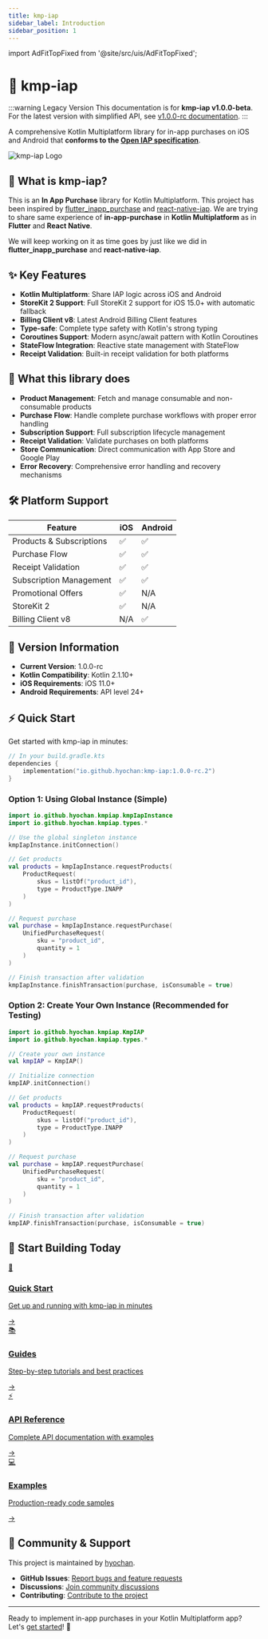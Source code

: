 ```yaml
---
title: kmp-iap
sidebar_label: Introduction
sidebar_position: 1
---
```


import AdFitTopFixed from '@site/src/uis/AdFitTopFixed';

# 🛒 kmp-iap

<AdFitTopFixed />

:::warning Legacy Version
This documentation is for **kmp-iap v1.0.0-beta**. For the latest version with simplified API, see [v1.0.0-rc documentation](/).
:::

A comprehensive Kotlin Multiplatform library for in-app purchases on iOS and Android that **conforms to the [Open IAP specification](https://openiap.dev)**.

<div style={{textAlign: 'center', margin: '2rem 0'}}>
  <img src="img/logo.png" alt="kmp-iap Logo" style={{maxWidth: '100%', height: 'auto'}} />
</div>

## 🚀 What is kmp-iap?

This is an **In App Purchase** library for Kotlin Multiplatform. This project has been inspired by [flutter_inapp_purchase](https://github.com/hyochan/flutter_inapp_purchase) and [react-native-iap](https://github.com/hyochan/react-native-iap). We are trying to share same experience of **in-app-purchase** in **Kotlin Multiplatform** as in **Flutter** and **React Native**.

We will keep working on it as time goes by just like we did in **flutter_inapp_purchase** and **react-native-iap**.

## ✨ Key Features

- **Kotlin Multiplatform**: Share IAP logic across iOS and Android
- **StoreKit 2 Support**: Full StoreKit 2 support for iOS 15.0+ with automatic fallback
- **Billing Client v8**: Latest Android Billing Client features
- **Type-safe**: Complete type safety with Kotlin's strong typing
- **Coroutines Support**: Modern async/await pattern with Kotlin Coroutines
- **StateFlow Integration**: Reactive state management with StateFlow
- **Receipt Validation**: Built-in receipt validation for both platforms

## 🎯 What this library does

- **Product Management**: Fetch and manage consumable and non-consumable products
- **Purchase Flow**: Handle complete purchase workflows with proper error handling
- **Subscription Support**: Full subscription lifecycle management
- **Receipt Validation**: Validate purchases on both platforms
- **Store Communication**: Direct communication with App Store and Google Play
- **Error Recovery**: Comprehensive error handling and recovery mechanisms

## 🛠️ Platform Support

| Feature                  | iOS | Android |
| ------------------------ | --- | ------- |
| Products & Subscriptions | ✅  | ✅      |
| Purchase Flow            | ✅  | ✅      |
| Receipt Validation       | ✅  | ✅      |
| Subscription Management  | ✅  | ✅      |
| Promotional Offers       | ✅  | N/A     |
| StoreKit 2               | ✅  | N/A     |
| Billing Client v8        | N/A | ✅      |

## 🔄 Version Information

- **Current Version**: 1.0.0-rc
- **Kotlin Compatibility**: Kotlin 2.1.10+
- **iOS Requirements**: iOS 11.0+
- **Android Requirements**: API level 24+

## ⚡ Quick Start

Get started with kmp-iap in minutes:

```kotlin
// In your build.gradle.kts
dependencies {
    implementation("io.github.hyochan:kmp-iap:1.0.0-rc.2")
}
```

### Option 1: Using Global Instance (Simple)

```kotlin
import io.github.hyochan.kmpiap.kmpIapInstance
import io.github.hyochan.kmpiap.types.*

// Use the global singleton instance
kmpIapInstance.initConnection()

// Get products
val products = kmpIapInstance.requestProducts(
    ProductRequest(
        skus = listOf("product_id"),
        type = ProductType.INAPP
    )
)

// Request purchase
val purchase = kmpIapInstance.requestPurchase(
    UnifiedPurchaseRequest(
        sku = "product_id",
        quantity = 1
    )
)

// Finish transaction after validation
kmpIapInstance.finishTransaction(purchase, isConsumable = true)
```

### Option 2: Create Your Own Instance (Recommended for Testing)

```kotlin
import io.github.hyochan.kmpiap.KmpIAP
import io.github.hyochan.kmpiap.types.*

// Create your own instance
val kmpIAP = KmpIAP()

// Initialize connection
kmpIAP.initConnection()

// Get products
val products = kmpIAP.requestProducts(
    ProductRequest(
        skus = listOf("product_id"),
        type = ProductType.INAPP
    )
)

// Request purchase
val purchase = kmpIAP.requestPurchase(
    UnifiedPurchaseRequest(
        sku = "product_id",
        quantity = 1
    )
)

// Finish transaction after validation
kmpIAP.finishTransaction(purchase, isConsumable = true)
```

## 🚀 Start Building Today

<div className="next-steps-grid-intro">
  <a href="/docs/getting-started/installation" className="next-step-card-intro gradient-purple">
    <div className="next-step-icon-intro">🚀</div>
    <h3 className="next-step-title-intro">Quick Start</h3>
    <p className="next-step-desc-intro">Get up and running with kmp-iap in minutes</p>
    <span className="next-step-arrow-intro">→</span>
  </a>
  
  <a href="/docs/guides/purchases" className="next-step-card-intro gradient-pink">
    <div className="next-step-icon-intro">📚</div>
    <h3 className="next-step-title-intro">Guides</h3>
    <p className="next-step-desc-intro">Step-by-step tutorials and best practices</p>
    <span className="next-step-arrow-intro">→</span>
  </a>
  
  <a href="/docs/api" className="next-step-card-intro gradient-blue">
    <div className="next-step-icon-intro">⚡</div>
    <h3 className="next-step-title-intro">API Reference</h3>
    <p className="next-step-desc-intro">Complete API documentation with examples</p>
    <span className="next-step-arrow-intro">→</span>
  </a>
  
  <a href="/docs/examples/basic-store" className="next-step-card-intro gradient-green">
    <div className="next-step-icon-intro">💻</div>
    <h3 className="next-step-title-intro">Examples</h3>
    <p className="next-step-desc-intro">Production-ready code samples</p>
    <span className="next-step-arrow-intro">→</span>
  </a>
</div>

<style>{`
  .next-steps-grid-intro {
    display: grid;
    grid-template-columns: repeat(auto-fit, minmax(250px, 1fr));
    gap: 1.5rem;
    margin: 2rem 0;
  }
  
  .next-step-card-intro {
    display: block;
    padding: 2rem;
    border-radius: 12px;
    color: white;
    text-decoration: none;
    transition: transform 0.3s ease, box-shadow 0.3s ease;
    position: relative;
    overflow: hidden;
  }
  
  /* Light mode gradients */
  .gradient-purple {
    background: linear-gradient(135deg, #667eea 0%, #764ba2 100%);
    box-shadow: 0 4px 12px rgba(102, 126, 234, 0.3);
  }
  
  .gradient-pink {
    background: linear-gradient(135deg, #f093fb 0%, #f5576c 100%);
    box-shadow: 0 4px 12px rgba(240, 147, 251, 0.3);
  }
  
  .gradient-blue {
    background: linear-gradient(135deg, #4facfe 0%, #00f2fe 100%);
    box-shadow: 0 4px 12px rgba(79, 172, 254, 0.3);
  }
  
  .gradient-green {
    background: linear-gradient(135deg, #43e97b 0%, #38f9d7 100%);
    box-shadow: 0 4px 12px rgba(67, 233, 123, 0.3);
  }
  
  /* Dark mode - much darker backgrounds with subtle gradients */
  [data-theme='dark'] .gradient-purple {
    background: linear-gradient(135deg, #4a3d7a 0%, #5a4685 100%);
    box-shadow: 0 4px 12px rgba(74, 61, 122, 0.3);
    border: 1px solid rgba(139, 159, 232, 0.3);
  }
  
  [data-theme='dark'] .gradient-pink {
    background: linear-gradient(135deg, #7a3d6b 0%, #85465f 100%);
    box-shadow: 0 4px 12px rgba(122, 61, 107, 0.3);
    border: 1px solid rgba(244, 176, 250, 0.3);
  }
  
  [data-theme='dark'] .gradient-blue {
    background: linear-gradient(135deg, #3d5a7a 0%, #466685 100%);
    box-shadow: 0 4px 12px rgba(61, 90, 122, 0.3);
    border: 1px solid rgba(127, 195, 254, 0.3);
  }
  
  [data-theme='dark'] .gradient-green {
    background: linear-gradient(135deg, #3d7a5a 0%, #468566 100%);
    box-shadow: 0 4px 12px rgba(61, 122, 90, 0.3);
    border: 1px solid rgba(111, 238, 159, 0.3);
  }
  
  .next-step-card-intro:hover {
    transform: translateY(-8px);
    text-decoration: none;
  }
  
  .next-step-card-intro:hover {
    box-shadow: 0 12px 24px rgba(0, 0, 0, 0.2) !important;
  }
  
  [data-theme='dark'] .next-step-card-intro:hover {
    box-shadow: 0 12px 24px rgba(0, 0, 0, 0.6) !important;
    border: 1px solid rgba(255, 255, 255, 0.2) !important;
  }
  
  .next-step-icon-intro {
    font-size: 3rem;
    margin-bottom: 1rem;
    filter: drop-shadow(0 2px 4px rgba(0,0,0,0.2));
  }
  
  .next-step-title-intro {
    font-size: 1.5rem;
    font-weight: 700;
    margin-bottom: 0.5rem;
    color: white !important;
  }
  
  /* Dark mode - high contrast white text */
  [data-theme='dark'] .next-step-title-intro {
    color: #ffffff !important;
    text-shadow: 0 2px 4px rgba(0,0,0,0.8);
    font-weight: 800;
  }
  
  .next-step-desc-intro {
    font-size: 1rem;
    opacity: 0.95;
    margin-bottom: 1rem;
    color: white !important;
    line-height: 1.5;
  }
  
  /* Dark mode - high contrast white text for description */
  [data-theme='dark'] .next-step-desc-intro {
    color: #f0f0f0 !important;
    opacity: 1;
    text-shadow: 0 1px 3px rgba(0,0,0,0.6);
    font-weight: 500;
  }
  
  .next-step-arrow-intro {
    font-size: 1.25rem;
    font-weight: 700;
    color: white !important;
  }
  
  /* Dark mode - high contrast white arrow */
  [data-theme='dark'] .next-step-arrow-intro {
    color: #ffffff !important;
    text-shadow: 0 2px 4px rgba(0,0,0,0.8);
    font-weight: 800;
  }
  
  /* Force white text on all child elements in dark mode */
  [data-theme='dark'] .next-step-card-intro * {
    color: white !important;
  }
  
  /* Ensure links don't change color on hover */
  .next-step-card-intro:hover .next-step-title-intro,
  .next-step-card-intro:hover .next-step-desc-intro,
  .next-step-card-intro:hover .next-step-arrow-intro {
    color: white !important;
  }
`}</style>

## 🤝 Community & Support

This project is maintained by [hyochan](https://github.com/hyochan).

- **GitHub Issues**: [Report bugs and feature requests](https://github.com/hyochan/kmp-iap/issues)
- **Discussions**: [Join community discussions](https://github.com/hyochan/kmp-iap/discussions)
- **Contributing**: [Contribute to the project](https://github.com/hyochan/kmp-iap/blob/main/CONTRIBUTING.md)

---

Ready to implement in-app purchases in your Kotlin Multiplatform app? Let's [get started](/docs/getting-started/installation)! 🚀

